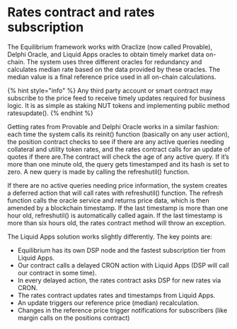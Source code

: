 # Rates contract and rates subscription

The Equilibrium framework works with Oraclize \(now called Provable\), Delphi Oracle, and Liquid Apps oracles to obtain timely market data on-chain. The system uses three different oracles for redundancy and calculates median rate based on the data provided by these oracles. The median value is a final reference price used in all on-chain calculations.

{% hint style="info" %}
Any third party account or smart contract may subscribe to the price feed to receive timely updates required for business logic. It is as simple as staking NUT tokens and implementing public method ratesupdate\(\).
{% endhint %}

Getting rates from Provable and Delphi Oracle works in a similar fashion: each time the system calls its reinit\(\) function \(basically on any user action\), the position contract checks to see if there are any active queries needing collateral and utility token rates, and the rates contract calls for an update of quotes if there are.The contract will check the age of any active query. If it’s more than one minute old, the query gets timestamped and its hash is set to zero. A new query is made by calling the refreshutil\(\) function.

If there are no active queries needing price information, the system creates a deferred action that will call rates with refreshutil\(\) function. The refresh function calls the oracle service and returns price data, which is then amended by a blockchain timestamp. If the last timestamp is more than one hour old, refreshutil\(\) is automatically called again. If the last timestamp is more than six hours old, the rates contract method will throw an exception.

The Liquid Apps solution works slightly differently. The key points are:

* Equilibrium has its own DSP node and the fastest subscription tier from Liquid Apps. 
* Our contract calls a delayed CRON action with Liquid Apps \(DSP will call our contract in some time\).
* In every delayed action, the rates contract asks DSP for new rates via CRON.
* The rates contract updates rates and timestamps from Liquid Apps. 
* An update triggers our reference price \(median\) recalculation.
* Changes in the reference price trigger notifications for subscribers \(like margin calls on the positions contract\)

